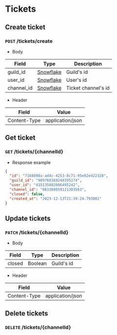 # Tickets

## Create ticket

### `POST` /tickets/create

- Body

| Field      | Type                                                                  | Description         |
|------------|-----------------------------------------------------------------------|---------------------|
| guild_id   | [Snowflake](https://discord.com/developers/docs/reference#snowflakes) | Guild's id          |
| user_id    | [Snowflake](https://discord.com/developers/docs/reference#snowflakes) | User's id           |
| channel_id | [Snowflake](https://discord.com/developers/docs/reference#snowflakes) | Ticket channel's id |

- Header

| Field        | Value            |
|--------------|------------------|
| Content-Type | application/json |

## Get ticket

### `GET` /tickets/{channelId}

- Response example

```json
{
  "id": "7168898a-ad4c-4253-8c71-95e02e422328",
  "guild_id": "909768169248395274",
  "user_id": "415135882006495242",
  "channel_id": "863380859121303563",
  "closed": false,
  "created_at": "2023-12-13T21:39:24.793001"
}
```

## Update tickets

### `PATCH` /tickets/{channelId}

- Body

| Field  | Type    | Description         |
|--------|---------|---------------------|
| closed | Boolean | Guild's id          |

- Header

| Field        | Value            |
|--------------|------------------|
| Content-Type | application/json |

## Delete tickets

### `DELETE` /tickets/{channelId}
